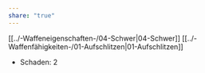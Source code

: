 ```yaml
---
share: "true"
---
```

[[../-Waffeneigenschaften-/04-Schwer|04-Schwer]] [[../-Waffenfähigkeiten-/01-Aufschlitzen|01-Aufschlitzen]]  
  
- Schaden: 2  
